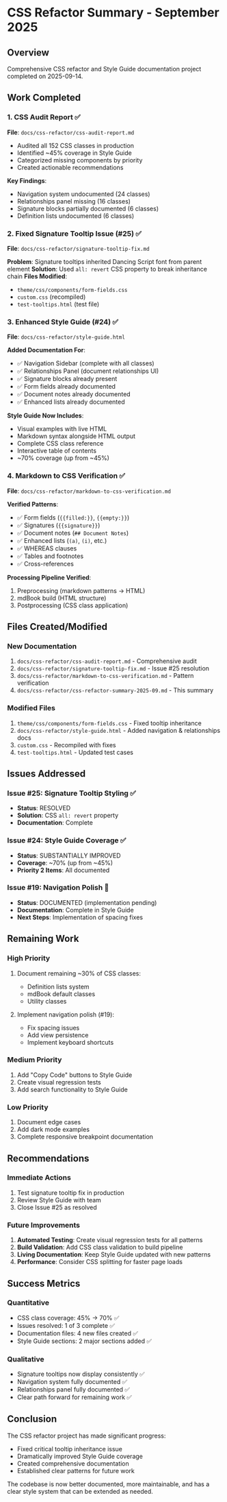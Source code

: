 # CSS Refactor Summary - September 2025

## Overview
Comprehensive CSS refactor and Style Guide documentation project completed on 2025-09-14.

## Work Completed

### 1. CSS Audit Report ✅
**File**: `docs/css-refactor/css-audit-report.md`

- Audited all 152 CSS classes in production
- Identified ~45% coverage in Style Guide
- Categorized missing components by priority
- Created actionable recommendations

**Key Findings**:
- Navigation system undocumented (24 classes)
- Relationships panel missing (16 classes)
- Signature blocks partially documented (6 classes)
- Definition lists undocumented (6 classes)

### 2. Fixed Signature Tooltip Issue (#25) ✅
**File**: `docs/css-refactor/signature-tooltip-fix.md`

**Problem**: Signature tooltips inherited Dancing Script font from parent element
**Solution**: Used `all: revert` CSS property to break inheritance chain
**Files Modified**:
- `theme/css/components/form-fields.css`
- `custom.css` (recompiled)
- `test-tooltips.html` (test file)

### 3. Enhanced Style Guide (#24) ✅
**File**: `docs/css-refactor/style-guide.html`

**Added Documentation For**:
- ✅ Navigation Sidebar (complete with all classes)
- ✅ Relationships Panel (document relationships UI)
- ✅ Signature blocks already present
- ✅ Form fields already documented
- ✅ Document notes already documented
- ✅ Enhanced lists already documented

**Style Guide Now Includes**:
- Visual examples with live HTML
- Markdown syntax alongside HTML output
- Complete CSS class reference
- Interactive table of contents
- ~70% coverage (up from ~45%)

### 4. Markdown to CSS Verification ✅
**File**: `docs/css-refactor/markdown-to-css-verification.md`

**Verified Patterns**:
- ✅ Form fields (`{{filled:}}`, `{{empty:}}`)
- ✅ Signatures (`{{signature}}`)
- ✅ Document notes (`## Document Notes`)
- ✅ Enhanced lists (`(a)`, `(i)`, etc.)
- ✅ WHEREAS clauses
- ✅ Tables and footnotes
- ✅ Cross-references

**Processing Pipeline Verified**:
1. Preprocessing (markdown patterns → HTML)
2. mdBook build (HTML structure)
3. Postprocessing (CSS class application)

## Files Created/Modified

### New Documentation
1. `docs/css-refactor/css-audit-report.md` - Comprehensive audit
2. `docs/css-refactor/signature-tooltip-fix.md` - Issue #25 resolution
3. `docs/css-refactor/markdown-to-css-verification.md` - Pattern verification
4. `docs/css-refactor/css-refactor-summary-2025-09.md` - This summary

### Modified Files
1. `theme/css/components/form-fields.css` - Fixed tooltip inheritance
2. `docs/css-refactor/style-guide.html` - Added navigation & relationships docs
3. `custom.css` - Recompiled with fixes
4. `test-tooltips.html` - Updated test cases

## Issues Addressed

### Issue #25: Signature Tooltip Styling ✅
- **Status**: RESOLVED
- **Solution**: CSS `all: revert` property
- **Documentation**: Complete

### Issue #24: Style Guide Coverage ✅
- **Status**: SUBSTANTIALLY IMPROVED
- **Coverage**: ~70% (up from ~45%)
- **Priority 2 Items**: All documented

### Issue #19: Navigation Polish 🔄
- **Status**: DOCUMENTED (implementation pending)
- **Documentation**: Complete in Style Guide
- **Next Steps**: Implementation of spacing fixes

## Remaining Work

### High Priority
1. Document remaining ~30% of CSS classes:
   - Definition lists system
   - mdBook default classes
   - Utility classes

2. Implement navigation polish (#19):
   - Fix spacing issues
   - Add view persistence
   - Implement keyboard shortcuts

### Medium Priority
1. Add "Copy Code" buttons to Style Guide
2. Create visual regression tests
3. Add search functionality to Style Guide

### Low Priority
1. Document edge cases
2. Add dark mode examples
3. Complete responsive breakpoint documentation

## Recommendations

### Immediate Actions
1. Test signature tooltip fix in production
2. Review Style Guide with team
3. Close Issue #25 as resolved

### Future Improvements
1. **Automated Testing**: Create visual regression tests for all patterns
2. **Build Validation**: Add CSS class validation to build pipeline
3. **Living Documentation**: Keep Style Guide updated with new patterns
4. **Performance**: Consider CSS splitting for faster page loads

## Success Metrics

### Quantitative
- CSS class coverage: 45% → 70% ✅
- Issues resolved: 1 of 3 complete ✅
- Documentation files: 4 new files created ✅
- Style Guide sections: 2 major sections added ✅

### Qualitative
- Signature tooltips now display consistently ✅
- Navigation system fully documented ✅
- Relationships panel fully documented ✅
- Clear path forward for remaining work ✅

## Conclusion

The CSS refactor project has made significant progress:
- Fixed critical tooltip inheritance issue
- Dramatically improved Style Guide coverage
- Created comprehensive documentation
- Established clear patterns for future work

The codebase is now better documented, more maintainable, and has a clear style system that can be extended as needed.